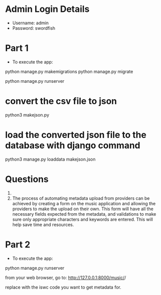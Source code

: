 # Admin Login Details
- Username: admin
- Password: swordfish

# Part 1
- To execute the app:

python manage.py makemigrations
python manage.py migrate

python manage.py runserver

# convert the csv file to json
python3 makejson.py

# load the converted json file to the database with django command
python3 manage.py loaddata makejson.json

# Questions
1) 
2) The process of automating metadata upload from providers can be achieved by 
   creating a form on the music application and allowing the providers to make 
   the upload on their own. This form will have all the necessary fields expected from the metadata, and validations to make sure only appropriate characters and keywords are entered. This will help save time and resources. 

# Part 2
- To execute the app:

python manage.py runserver

from your web browser, go to: http://127.0.0.1:8000/music/<iswc>/

replace <iswc> with the iswc code you want to get metadata for.